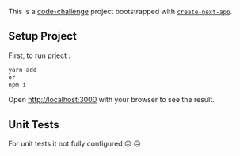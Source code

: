 This is a [code-challenge](https://github.com/tajawal/code-challenge/blob/master/FE.md) project bootstrapped with [`create-next-app`](https://github.com/vercel/next.js/tree/canary/packages/create-next-app).

## Setup Project

First, to run prject :

```bash
yarn add
or
npm i
```

Open [http://localhost:3000](http://localhost:3000) with your browser to see the result.

## Unit Tests

For unit tests it not fully configured 😥 😥
